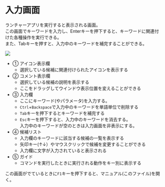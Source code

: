 # 入力画面

ランチャーアプリを実行すると表示される画面。  
この画面でキーワードを入力し、Enterキーを押下すると、キーワードに関連付けた各種操作を実行できる。  
また、Tabキーを押すと、入力中のキーワードを補完することができる。

![](../image/soyokaze-window2.png)

- ① アイコン表示欄
  - 選択している候補に関連付けられたアイコンを表示する
- ② コメント表示欄
  - 選択している候補の説明を表示する
  - ここをドラッグしてウインドウ表示位置を変えることができる
- ③ 入力欄
  - ここにキーワード(やパラメータ)を入力する。
  - `Ctrl`+`Backspace`で入力中のキーワードを単語単位で削除する
  - `Tab`キーを押下するとキーワードを補完する
  - `Esc`キーを押下すると、入力中のキーワードを消去する。  
入力中のキーワードが空のときは入力画面を非表示にする。
- ④ 候補リスト
  - 入力欄のキーワードに該当する候補の一覧を表示する
  - 矢印キー(↑↓）やマウスクリックで候補を変更することができる
  - 入力欄に文字が入力されていると表示される
- ⑤ ガイド
  - コマンドを実行したときに実行される動作をキー別に表示する

この画面がでているときに`F1`キーを押下すると、マニュアル(このファイル)を開く。

